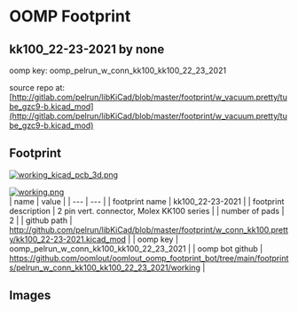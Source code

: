 # OOMP Footprint  
## kk100_22-23-2021  by none  
  
oomp key: oomp_pelrun_w_conn_kk100_kk100_22_23_2021  
  
source repo at: [http://gitlab.com/pelrun/libKiCad/blob/master/footprint/w_vacuum.pretty/tube_gzc9-b.kicad_mod](http://gitlab.com/pelrun/libKiCad/blob/master/footprint/w_vacuum.pretty/tube_gzc9-b.kicad_mod)  
## Footprint  
  
[![working_kicad_pcb_3d.png](working_kicad_pcb_3d_600.png)](working_kicad_pcb_3d.png)  
  
[![working.png](working_600.png)](working.png)  
| name | value | 
| --- | --- | 
| footprint name | kk100_22-23-2021 | 
| footprint description | 2 pin vert. connector, Molex KK100 series | 
| number of pads | 2 | 
| github path | http://github.com/pelrun/libKiCad/blob/master/footprint/w_conn_kk100.pretty/kk100_22-23-2021.kicad_mod | 
| oomp key | oomp_pelrun_w_conn_kk100_kk100_22_23_2021 | 
| oomp bot github | https://github.com/oomlout/oomlout_oomp_footprint_bot/tree/main/footprints/pelrun_w_conn_kk100_kk100_22_23_2021/working | 
## Images  
